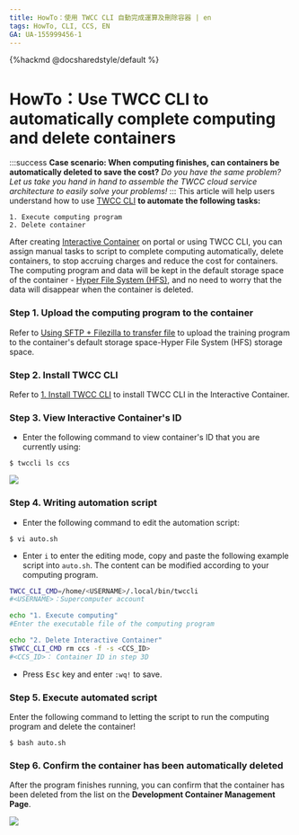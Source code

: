 ```yaml
---
title: HowTo：使用 TWCC CLI 自動完成運算及刪除容器 | en
tags: HowTo, CLI, CCS, EN
GA: UA-155999456-1
---
```


{%hackmd @docsharedstyle/default %}

# HowTo：Use TWCC CLI to automatically complete computing and delete containers

:::success
<i class="fa fa-star" aria-hidden="true"></i> **Case scenario: When computing finishes, can containers be automatically deleted to save the cost?**
*Do you have the same problem? Let us take you hand in hand to assemble the TWCC cloud service architecture to easily solve your problems!*
:::
This article will help users understand how to use  [TWCC CLI](https://man.twcc.ai/@twccdocs/twcc-cli-v05) **to automate the following tasks:**

```
1. Execute computing program
2. Delete container
```
After creating [Interactive Container](https://www.twcc.ai/doc?page=container) on portal or using TWCC CLI, you can assign manual tasks to script to complete computing automatically, delete containers, to stop accruing charges and reduce the cost for containers. The computing program and data will be kept in the default storage space of the container - [Hyper File System (HFS)](https://www.twcc.ai/doc?page=hfs), and no need to worry that the data will disappear when the container is deleted.


### Step 1. Upload the computing program to the container

Refer to [<ins>Using SFTP + Filezilla to transfer file</ins>](https://man.twcc.ai/@twccdocs/rypYCr_TN?type=view#%E4%BD%BF%E7%94%A8-SFTP--Filezilla-%E5%82%B3%E8%BC%B8%E6%AA%94%E6%A1%88) to upload the training program to the container's default storage space-Hyper File System (HFS) storage space.


### Step 2. Install TWCC CLI

Refer to [<ins>1. Install TWCC CLI</ins>](https://man.twcc.ai/@twccdocs/twcc-cli-v05#1-%E9%83%A8%E7%BD%B2%E6%93%8D%E4%BD%9C%E7%92%B0%E5%A2%83) to install TWCC CLI in the Interactive Container.


### Step 3. View Interactive Container's ID
- Enter the following command to view container's ID that you are currently using:
```
$ twccli ls ccs
```
![](https://cos.twcc.ai/SYS-MANUAL/uploads/upload_9dbab117e8ee86d346497b2296382ed2.png)


### Step 4. Writing automation script

- Enter the following command to edit the automation script:
```
$ vi auto.sh
```
- Enter `i` to enter the editing mode, copy and paste the following example script into `auto.sh`. The content can be modified according to your computing program.

```bash
TWCC_CLI_CMD=/home/<USERNAME>/.local/bin/twccli
#<USERNAME>：Supercomputer account

echo "1. Execute computing"
#Enter the executable file of the computing program

echo "2. Delete Interactive Container"
$TWCC_CLI_CMD rm ccs -f -s <CCS_ID>
#<CCS_ID>： Container ID in step 3D

```
- Press <kbd>Esc</kbd> key and enter `:wq!` to save.

### Step 5. Execute automated script

Enter the following command to letting the script to run the computing program and delete the container!

```
$ bash auto.sh
```

### Step 6. Confirm the container has been automatically deleted

After the program finishes running, you can confirm that the container has been deleted from the list on the **Development Container Management Page**.

![](https://cos.twcc.ai/SYS-MANUAL/uploads/upload_dda7ef2697732ab45fddee8c30fbf058.png)
